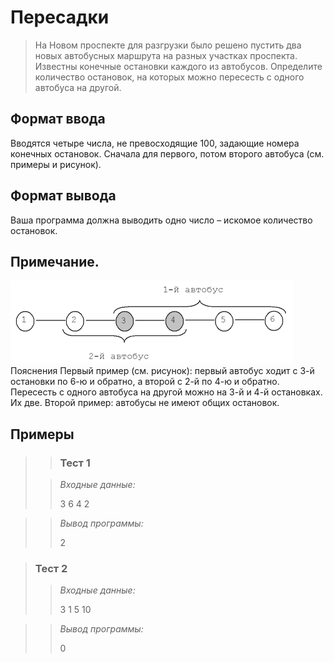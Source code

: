 # Пересадки

>На Новом проспекте для разгрузки было решено пустить два новых автобусных маршрута на разных участках проспекта.  Известны конечные остановки каждого из автобусов. Определите количество остановок, на  которых можно пересесть с одного автобуса на другой.




## Формат ввода

Вводятся четыре числа, не превосходящие 100, задающие номера конечных остановок. Сначала для первого, потом второго автобуса (см. примеры и рисунок).


## Формат вывода

Ваша программа должна выводить одно число – искомое количество остановок.

## Примечание.

![img.png](M90knQpYEeeYfApVbTauLA_d27c29e7c6cd253e55506dfe0c196f43_722.gif)
Пояснения Первый пример (см. рисунок): первый автобус ходит с 3-й остановки по 6-ю и обратно, а второй с 2-й по 4-ю и обратно. Пересесть с одного автобуса на другой можно на 3-й и 4-й остановках. Их две. Второй пример: автобусы не имеют общих остановок.

 ## Примеры
>
>>### Тест 1
> 
>>*Входные данные:*
>>
>>3 6 4 2
>>

>>*Вывод программы:*
>>
>>2

>### Тест 2
>>
>>*Входные данные:*
>>
>>3 1 5 10
>>
>>

>>*Вывод программы:*
>>
>>0
